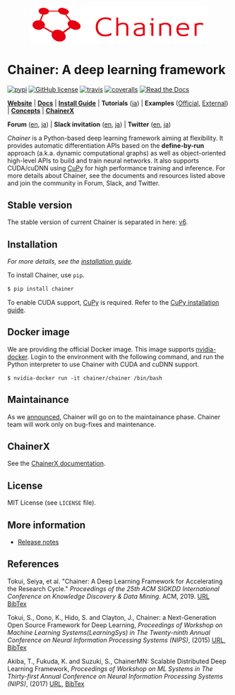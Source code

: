 <div align="center"><img src="https://raw.githubusercontent.com/chainer/chainer/master/docs/image/chainer_red_h.png" width="400"/></div>

# Chainer: A deep learning framework

[![pypi](https://img.shields.io/pypi/v/chainer.svg)](https://pypi.python.org/pypi/chainer)
[![GitHub license](https://img.shields.io/github/license/chainer/chainer.svg)](https://github.com/chainer/chainer)
[![travis](https://img.shields.io/travis/chainer/chainer/master.svg)](https://travis-ci.org/chainer/chainer)
[![coveralls](https://img.shields.io/coveralls/chainer/chainer.svg)](https://coveralls.io/github/chainer/chainer)
[![Read the Docs](https://readthedocs.org/projects/chainer/badge/?version=stable)](https://docs.chainer.org/en/stable/?badge=stable)

[**Website**](https://chainer.org/)
| [**Docs**](https://docs.chainer.org/en/stable/)
| [**Install Guide**](https://docs.chainer.org/en/stable/install.html)
| **Tutorials** ([ja](https://tutorials.chainer.org/ja/))
| **Examples** ([Official](examples), [External](https://github.com/chainer-community/awesome-chainer))
| [**Concepts**](https://docs.chainer.org/en/stable/guides/)
| [**ChainerX**](#chainerx)

**Forum** ([en](https://groups.google.com/forum/#!forum/chainer), [ja](https://groups.google.com/forum/#!forum/chainer-jp))
| **Slack invitation** ([en](https://bit.ly/go-chainer-slack), [ja](https://bit.ly/go-chainer-jp-slack))
| **Twitter** ([en](https://twitter.com/ChainerOfficial), [ja](https://twitter.com/ChainerJP))

*Chainer* is a Python-based deep learning framework aiming at flexibility.
It provides automatic differentiation APIs based on the **define-by-run** approach (a.k.a. dynamic computational graphs) as well as object-oriented high-level APIs to build and train neural networks.
It also supports CUDA/cuDNN using [CuPy](https://github.com/cupy/cupy) for high performance training and inference.
For more details about Chainer, see the documents and resources listed above and join the community in Forum, Slack, and Twitter.

## Stable version

The stable version of current Chainer is separated in here: [v6](https://github.com/chainer/chainer/tree/v6).

## Installation

*For more details, see the [installation guide](https://docs.chainer.org/en/stable/install.html).*

To install Chainer, use `pip`.

```sh
$ pip install chainer
```

To enable CUDA support, [CuPy](https://github.com/cupy/cupy) is required.
Refer to the [CuPy installation guide](https://docs-cupy.chainer.org/en/stable/install.html).


## Docker image

We are providing the official Docker image.
This image supports [nvidia-docker](https://github.com/NVIDIA/nvidia-docker).
Login to the environment with the following command, and run the Python interpreter to use Chainer with CUDA and cuDNN support.

```
$ nvidia-docker run -it chainer/chainer /bin/bash
```


## Maintainance

As we [announced](https://chainer.org/announcement/2019/12/05/released-v7.html), Chainer  will go on to the maintainance phase.
Chainer team will work only on bug-fixes and maintenance.


## ChainerX

See the [ChainerX documentation](https://docs.chainer.org/en/stable/chainerx/index.html).


## License

MIT License (see `LICENSE` file).


## More information

- [Release notes](https://github.com/chainer/chainer/releases)

## References

Tokui, Seiya, et al. "Chainer: A Deep Learning Framework for Accelerating the Research Cycle." *Proceedings of the 25th ACM SIGKDD International Conference on Knowledge Discovery & Data Mining*. ACM, 2019.
[URL](https://dl.acm.org/citation.cfm?id=3330756) [BibTex](chainer2019_bibtex.txt)

Tokui, S., Oono, K., Hido, S. and Clayton, J.,
Chainer: a Next-Generation Open Source Framework for Deep Learning,
*Proceedings of Workshop on Machine Learning Systems(LearningSys) in
The Twenty-ninth Annual Conference on Neural Information Processing Systems (NIPS)*, (2015)
[URL](http://learningsys.org/papers/LearningSys_2015_paper_33.pdf), [BibTex](chainer_bibtex.txt)

Akiba, T., Fukuda, K. and Suzuki, S.,
ChainerMN: Scalable Distributed Deep Learning Framework,
*Proceedings of Workshop on ML Systems in
The Thirty-first Annual Conference on Neural Information Processing Systems (NIPS)*, (2017)
[URL](http://learningsys.org/nips17/assets/papers/paper_25.pdf), [BibTex](chainermn_bibtex.txt)
